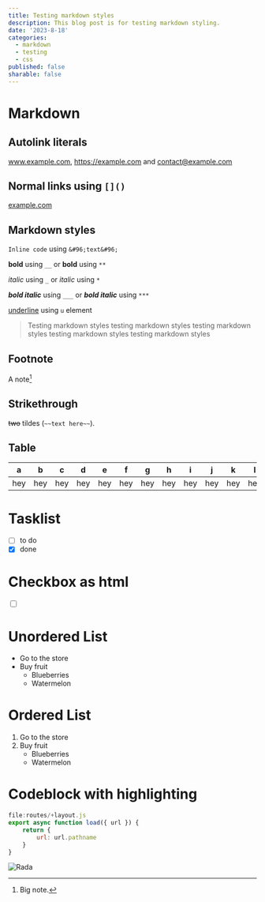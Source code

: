```yaml
---
title: Testing markdown styles
description: This blog post is for testing markdown styling.
date: '2023-8-18'
categories:
  - markdown
  - testing
  - css
published: false
sharable: false
---
```


# Markdown

## Autolink literals
www.example.com, https://example.com and contact@example.com

## Normal links using `[]()`
[example.com](https://example.com)

## Markdown styles

`Inline code` using `&#96;text&#96;`

__bold__ using `__` or **bold** using `**`

_italic_ using `_` or *italic* using `*`

___bold italic___ using `___` or ___bold italic___ using `***`

<span><u>underline</u> using <code>u</code> element</span>


> Testing markdown styles testing markdown styles testing markdown styles testing markdown styles testing markdown styles

## Footnote

A note[^1]

[^1]: Big note.

## Strikethrough

~~two~~ tildes (`~~text here~~`).

## Table

|  a  |  b  |   c   |  d  |  e  |  f  |  g  |  h  |  i  |  j  |  k  |  l  |  m  |  n  |  o  |  p  |  q  |  r  |  s  |  t  |  u  |
| :-: | :-: |  :-:  |  :-:  | :-: | :-: | :-: | :-: | :-: | :-: | :-: | :-: |  :-:  | :-: | :-: | :-: | :-: | :-: | :-: | :-: | :-: |
| hey | hey | hey | hey | hey | hey | hey | hey | hey | hey | hey | hey | hey | hey | hey | hey | hey | hey | hey | hey | hey |

# Tasklist

* [ ] to do
* [x] done

# Checkbox as html

<input type="checkbox">

# Unordered List

- Go to the store
- Buy fruit
    - Blueberries
    - Watermelon

# Ordered List

1. Go to the store
2. Buy fruit
    - Blueberries
    - Watermelon
  
# Codeblock with highlighting

```js
file:routes/+layout.js
export async function load({ url }) {
	return {
		url: url.pathname
	}
}
```

![Rada](/projects/Rada.png)